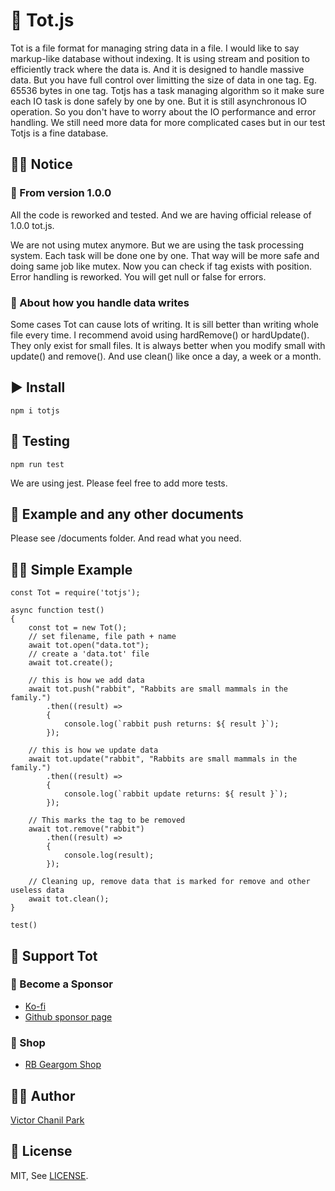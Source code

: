 # 🥇 Tot.js

Tot is a file format for managing string data in a file. I would like to say markup-like database without indexing. It is using stream and position to efficiently track where the data is. And it is designed to handle massive data. But you have full control over limitting the size of data in one tag. Eg. 65536 bytes in one tag. Totjs has a task managing algorithm so it make sure each IO task is done safely by one by one. But it is still asynchronous IO operation. So you don't have to worry about the IO performance and error handling. We still need more data for more complicated cases but in our test Totjs is a fine database.

## 👨‍🏫 Notice

### 🎉 From version 1.0.0

All the code is reworked and tested. And we are having official release of 1.0.0 tot.js.

We are not using mutex anymore. But we are using the task processing system. Each task will be done one by one. That way will be more safe and doing same job like mutex. Now you can check if tag exists with position. Error handling is reworked. You will get null or false for errors.

### 📢 About how you handle data writes

Some cases Tot can cause lots of writing. It is sill better than writing whole file every time. I recommend avoid using hardRemove() or hardUpdate(). They only exist for small files. It is always better when you modify small with update() and remove(). And use clean() like once a day, a week or a month.

## ▶️ Install

```
npm i totjs
```

## 🔄 Testing

```
npm run test
```

We are using jest. Please feel free to add more tests.

## 📖 Example and any other documents

Please see /documents folder. And read what you need.

## 👩‍🎓 Simple Example

```
const Tot = require('totjs');

async function test()
{
    const tot = new Tot();
    // set filename, file path + name
    await tot.open("data.tot");
    // create a 'data.tot' file
    await tot.create();

    // this is how we add data
    await tot.push("rabbit", "Rabbits are small mammals in the family.")
        .then((result) =>
        {
            console.log(`rabbit push returns: ${ result }`);
        });

    // this is how we update data
    await tot.update("rabbit", "Rabbits are small mammals in the family.")
        .then((result) =>
        {
            console.log(`rabbit update returns: ${ result }`);
        });

    // This marks the tag to be removed
    await tot.remove("rabbit")
        .then((result) =>
        {
            console.log(result);
        });

    // Cleaning up, remove data that is marked for remove and other useless data
    await tot.clean();
}

test()
```

## 💪 Support Tot

### 👼 Become a Sponsor

- [Ko-fi](https://ko-fi.com/opdev1004)
- [Github sponsor page](https://github.com/sponsors/opdev1004)

### 🎁 Shop

- [RB Geargom Shop](https://www.redbubble.com/people/Geargom/shop)

## 👨‍💻 Author

[Victor Chanil Park](https://github.com/opdev1004)

## 💯 License

MIT, See [LICENSE](./LICENSE).
